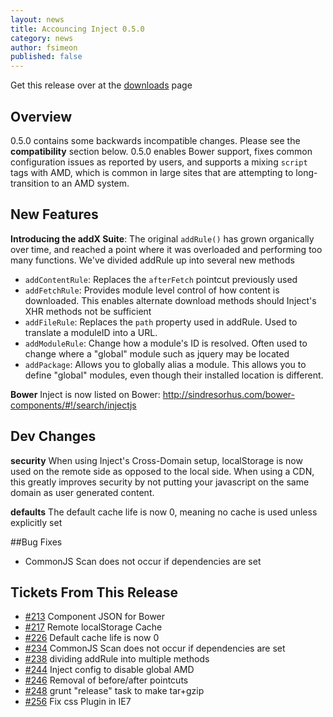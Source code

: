 ```yaml
---
layout: news
title: Accouncing Inject 0.5.0
category: news
author: fsimeon
published: false
---
```


Get this release over at the [downloads](/download) page

## Overview
0.5.0 contains some backwards incompatible changes. Please see the **compatibility** section below.  0.5.0 enables Bower support, fixes common configuration issues as reported by users, and supports a mixing `script` tags with AMD, which is common in large sites that are attempting to long-transition to an AMD system.

## New Features
**Introducing the addX Suite**: The original `addRule()` has grown organically over time, and reached a point where it was overloaded and performing too many functions. We've divided addRule up into several new methods

* `addContentRule`: Replaces the `afterFetch` pointcut previously used
* `addFetchRule`: Provides module level control of how content is downloaded. This enables alternate download methods should Inject's XHR methods not be sufficient
* `addFileRule`: Replaces the `path` property used in addRule. Used to translate a moduleID into a URL.
* `addModuleRule`: Change how a module's ID is resolved. Often used to change where a "global" module such as jquery may be located
* `addPackage`: Allows you to globally alias a module. This allows you to define "global" modules, even though their installed location is different.

**Bower** Inject is now listed on Bower: http://sindresorhus.com/bower-components/#!/search/injectjs

## Dev Changes
**security** When using Inject's Cross-Domain setup, localStorage is now used on the remote side as opposed to the local side. When using a CDN, this greatly improves security by not putting your javascript on the same domain as user generated content.

**defaults** The default cache life is now 0, meaning no cache is used unless explicitly set

##Bug Fixes
* CommonJS Scan does not occur if dependencies are set

## Tickets From This Release
* [\#213](https://github.com/linkedin/inject/pull/#213) Component JSON for Bower
* [\#217](https://github.com/linkedin/inject/pull/#217) Remote localStorage Cache
* [\#226](https://github.com/linkedin/inject/pull/#226) Default cache life is now 0
* [\#234](https://github.com/linkedin/inject/pull/#234) CommonJS Scan does not occur if dependencies are set
* [\#238](https://github.com/linkedin/inject/pull/#238) dividing addRule into multiple methods
* [\#244](https://github.com/linkedin/inject/pull/#244) Inject config to disable global AMD
* [\#246](https://github.com/linkedin/inject/pull/#246) Removal of before/after pointcuts
* [\#248](https://github.com/linkedin/inject/pull/#248) grunt "release" task to make tar+gzip
* [\#256](https://github.com/linkedin/inject/pull/#256) Fix css Plugin in IE7
